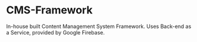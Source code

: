 # CMS-Framework
In-house built Content Management System Framework. Uses Back-end as a Service, provided by Google Firebase.

